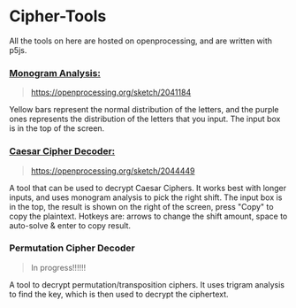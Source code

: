 # Cipher-Tools

All the tools on here are hosted on openprocessing, and are written with p5js.

### [Monogram Analysis:](https://openprocessing.org/sketch/2041184)
> https://openprocessing.org/sketch/2041184

Yellow bars represent the normal distribution of the letters, and the purple ones represents the distribution of the letters that you input. The input box is in the top of the screen.

### [Caesar Cipher Decoder:](https://openprocessing.org/sketch/2044449)
> https://openprocessing.org/sketch/2044449

A tool that can be used to decrypt Caesar Ciphers. It works best with longer inputs, and uses monogram analysis to pick the right shift. The input box is in the top, the result is shown on the right of the screen, press "Copy" to copy the plaintext. Hotkeys are: arrows to change the shift amount, space to auto-solve & enter to copy result.

### Permutation Cipher Decoder
> In progress!!!!!!

A tool to decrypt permutation/transposition ciphers. It uses trigram analysis to find the key, which is then used to decrypt the ciphertext.
